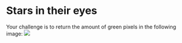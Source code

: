 # Stars in their eyes

Your challenge is to return the amount of green pixels in the following image:
![](https://devrel.wearedevelopers.com/code100-puzzles/017-stars/stars.png)